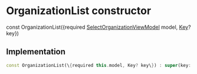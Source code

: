 


# OrganizationList constructor






const
OrganizationList(\{required [SelectOrganizationViewModel](../../view_model_pre_auth_view_models_select_organization_view_model/SelectOrganizationViewModel-class.md) model, [Key](https:api.flutter.dev/flutter/foundation/Key-class.html)? key\})





## Implementation

```dart
const OrganizationList(\{required this.model, Key? key\}) : super(key: key);
```







